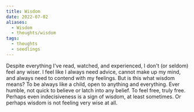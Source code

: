 ```yaml
---
title: Wisdom
date: 2022-07-02
aliases:
  - Wisdom
  - thoughts/wisdom
tags:
  - thoughts
  - seedlings
---
```

Despite everything I've read, watched, and experienced, I don't (or seldom) feel any wiser. I feel like I always need advice, cannot make up my mind, and always need to contend with my feelings. But is this what wisdom means? To be always like a child, open to anything and everything. Ever humble, not quick to believe or latch into any belief. To feel free, truly free. Perhaps even indecisiveness is a sign of wisdom, at least sometimes. Or perhaps wisdom is not feeling very wise at all.